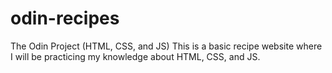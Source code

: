 # odin-recipes

The Odin Project (HTML, CSS, and JS)
This is a basic recipe website where I will be practicing my knowledge about HTML, CSS, and JS.
